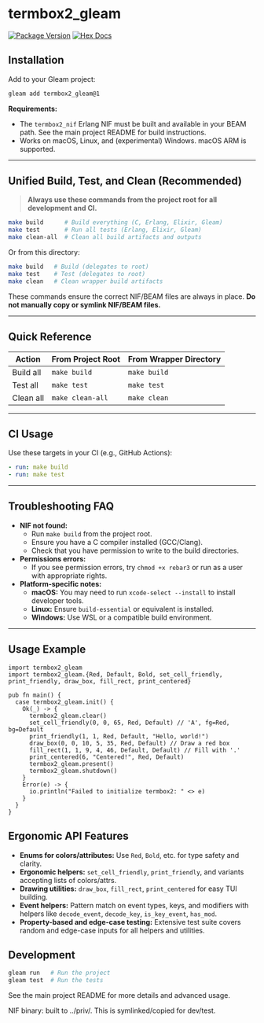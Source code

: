 # termbox2_gleam

[![Package Version](https://img.shields.io/hexpm/v/termbox2_gleam)](https://hex.pm/packages/termbox2_gleam)
[![Hex Docs](https://img.shields.io/badge/hex-docs-ffaff3)](https://hexdocs.pm/termbox2_gleam/)

## Installation

Add to your Gleam project:

```sh
gleam add termbox2_gleam@1
```

**Requirements:**

- The `termbox2_nif` Erlang NIF must be built and available in your BEAM path. See the main project README for build instructions.
- Works on macOS, Linux, and (experimental) Windows. macOS ARM is supported.

---

## Unified Build, Test, and Clean (Recommended)

> **Always use these commands from the project root for all development and CI.**

```sh
make build      # Build everything (C, Erlang, Elixir, Gleam)
make test       # Run all tests (Erlang, Elixir, Gleam)
make clean-all  # Clean all build artifacts and outputs
```

Or from this directory:

```sh
make build   # Build (delegates to root)
make test    # Test (delegates to root)
make clean   # Clean wrapper build artifacts
```

These commands ensure the correct NIF/BEAM files are always in place. **Do not manually copy or symlink NIF/BEAM files.**

---

## Quick Reference

| Action         | From Project Root      | From Wrapper Directory      |
|----------------|-----------------------|----------------------------|
| Build all      | `make build`          | `make build`               |
| Test all       | `make test`           | `make test`                |
| Clean all      | `make clean-all`      | `make clean`               |

---

## CI Usage

Use these targets in your CI (e.g., GitHub Actions):

```yaml
- run: make build
- run: make test
```

---

## Troubleshooting FAQ

- **NIF not found:**
  - Run `make build` from the project root.
  - Ensure you have a C compiler installed (GCC/Clang).
  - Check that you have permission to write to the build directories.
- **Permissions errors:**
  - If you see permission errors, try `chmod +x rebar3` or run as a user with appropriate rights.
- **Platform-specific notes:**
  - **macOS:** You may need to run `xcode-select --install` to install developer tools.
  - **Linux:** Ensure `build-essential` or equivalent is installed.
  - **Windows:** Use WSL or a compatible build environment.

---

## Usage Example

```gleam
import termbox2_gleam
import termbox2_gleam.{Red, Default, Bold, set_cell_friendly, print_friendly, draw_box, fill_rect, print_centered}

pub fn main() {
  case termbox2_gleam.init() {
    Ok(_) -> {
      termbox2_gleam.clear()
      set_cell_friendly(0, 0, 65, Red, Default) // 'A', fg=Red, bg=Default
      print_friendly(1, 1, Red, Default, "Hello, world!")
      draw_box(0, 0, 10, 5, 35, Red, Default) // Draw a red box
      fill_rect(1, 1, 9, 4, 46, Default, Default) // Fill with '.'
      print_centered(6, "Centered!", Red, Default)
      termbox2_gleam.present()
      termbox2_gleam.shutdown()
    }
    Error(e) -> {
      io.println("Failed to initialize termbox2: " <> e)
    }
  }
}
```

## Ergonomic API Features

- **Enums for colors/attributes:** Use `Red`, `Bold`, etc. for type safety and clarity.
- **Ergonomic helpers:** `set_cell_friendly`, `print_friendly`, and variants accepting lists of colors/attrs.
- **Drawing utilities:** `draw_box`, `fill_rect`, `print_centered` for easy TUI building.
- **Event helpers:** Pattern match on event types, keys, and modifiers with helpers like `decode_event`, `decode_key`, `is_key_event`, `has_mod`.
- **Property-based and edge-case testing:** Extensive test suite covers random and edge-case inputs for all helpers and utilities.

## Development

```sh
gleam run   # Run the project
gleam test  # Run the tests
```

See the main project README for more details and advanced usage.

NIF binary: built to ../priv/. This is symlinked/copied for dev/test.
